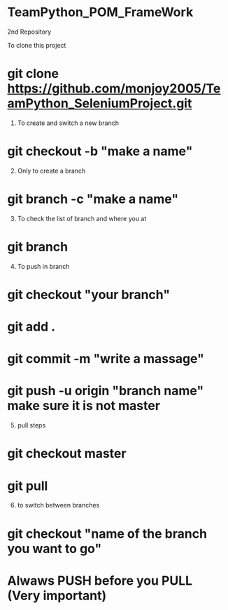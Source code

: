 # TeamPython_POM_FrameWork
2nd Repository


To clone this project
# git clone https://github.com/monjoy2005/TeamPython_SeleniumProject.git

1. To create and switch a new branch
# git checkout -b "make a name"
  
2. Only to create a branch
# git branch -c "make a name"
  
3. To check the list of branch and where you at
# git branch
  
4. To push in branch
#	git checkout "your branch"
#	git add .
#	git commit -m "write a massage"
#	git push -u origin "branch name"    make sure it is not master
  
5. pull steps
# git checkout master
# git pull
  
6. to switch between branches
# git checkout "name of the branch you want to go"


# Alwaws PUSH before you PULL (Very important)
